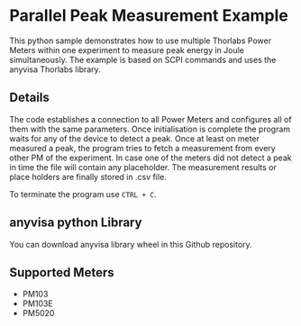 # Parallel Peak Measurement Example

This python sample demonstrates how to use multiple Thorlabs Power Meters within one experiment 
to measure peak energy in Joule simultaneously. The example is based on SCPI commands and uses 
the anyvisa Thorlabs library. 

## Details

The code establishes a connection to all Power Meters and configures all of them with the 
same parameters. Once initialisation is complete the program waits for any of the device 
to detect a peak. Once at least on meter measured a peak, the program tries to fetch a 
measurement from every other PM of the experiment. In case one of the meters did not detect 
a peak in time the file will contain any placeholder. The measurement results or place 
holders are finally stored in .csv file.

To terminate the program use `CTRL + C`. 

## anyvisa python Library
You can download anyvisa library wheel in this Github repository. 

## Supported Meters
- PM103
- PM103E
- PM5020
